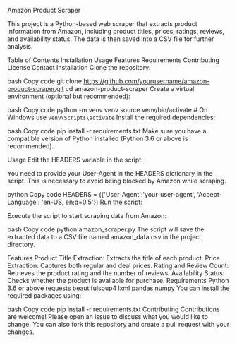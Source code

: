 Amazon Product Scraper

This project is a Python-based web scraper that extracts product information from Amazon, including product titles, prices, ratings, reviews, and availability status. The data is then saved into a CSV file for further analysis.

Table of Contents
Installation
Usage
Features
Requirements
Contributing
License
Contact
Installation
Clone the repository:

bash
Copy code
git clone https://github.com/yourusername/amazon-product-scraper.git
cd amazon-product-scraper
Create a virtual environment (optional but recommended):

bash
Copy code
python -m venv venv
source venv/bin/activate  # On Windows use `venv\Scripts\activate`
Install the required dependencies:

bash
Copy code
pip install -r requirements.txt
Make sure you have a compatible version of Python installed (Python 3.6 or above is recommended).

Usage
Edit the HEADERS variable in the script:

You need to provide your User-Agent in the HEADERS dictionary in the script. This is necessary to avoid being blocked by Amazon while scraping.

python
Copy code
HEADERS = ({'User-Agent':'your-user-agent', 'Accept-Language': 'en-US, en;q=0.5'})
Run the script:

Execute the script to start scraping data from Amazon:

bash
Copy code
python amazon_scraper.py
The script will save the extracted data to a CSV file named amazon_data.csv in the project directory.

Features
Product Title Extraction: Extracts the title of each product.
Price Extraction: Captures both regular and deal prices.
Rating and Review Count: Retrieves the product rating and the number of reviews.
Availability Status: Checks whether the product is available for purchase.
Requirements
Python 3.6 or above
requests
beautifulsoup4
lxml
pandas
numpy
You can install the required packages using:

bash
Copy code
pip install -r requirements.txt
Contributing
Contributions are welcome! Please open an issue to discuss what you would like to change. You can also fork this repository and create a pull request with your changes.


